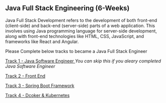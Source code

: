 ## Java Full Stack Engineering (6-Weeks)


Java Full Stack Development refers to the development of both front-end (client-side) and back-end (server-side) parts of a web application. This involves using Java programming language for server-side development, along with front-end technologies like HTML, CSS, JavaScript, and frameworks like React and Angular.


Please Complete below tracks to became a Java Full Stack Engineer

[Track 1 - Java Software Engineer ](https://github.com/vasuyepuru/Java-Software-Engineer)   _You can skip this if you aleary completed Java Software Engineer_ 

[Track 2 - Front End]()

[Track 3 - Spring Boot Framework]()

[Track 4 - Dcoker & Kubernetes]()


